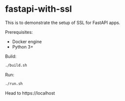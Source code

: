 # fastapi-with-ssl

This is to demonstrate the setup of SSL for FastAPI apps.

Prerequisites:

- Docker engine
- Python 3+

Build:

```bash
./build.sh
```

Run:

```bash
./run.sh
```

Head to https://localhost